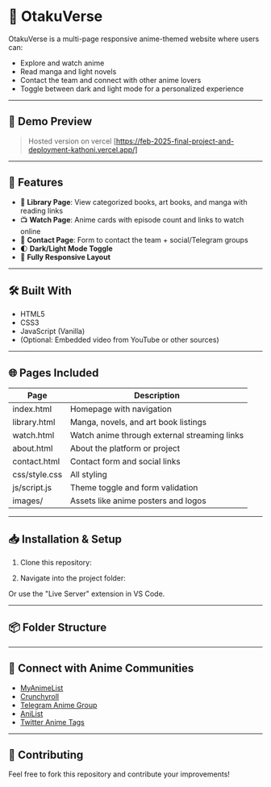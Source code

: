 # 🌌 OtakuVerse

OtakuVerse is a multi-page responsive anime-themed website where users can:

- Explore and watch anime
- Read manga and light novels
- Contact the team and connect with other anime lovers
- Toggle between dark and light mode for a personalized experience

---

## 📸 Demo Preview

>Hosted version on vercel [https://feb-2025-final-project-and-deployment-kathoni.vercel.app/]

---

## 🧩 Features

- 🎴 **Library Page**: View categorized books, art books, and manga with reading links
- 📺 **Watch Page**: Anime cards with episode count and links to watch online
- 💬 **Contact Page**: Form to contact the team + social/Telegram groups
- 🌓 **Dark/Light Mode Toggle**
- 📱 **Fully Responsive Layout**

---

## 🛠️ Built With

- HTML5
- CSS3
- JavaScript (Vanilla)
- (Optional: Embedded video from YouTube or other sources)

---

## 🌐 Pages Included

| Page          | Description                                 |
|---------------|---------------------------------------------|
| index.html    | Homepage with navigation                    |
| library.html  | Manga, novels, and art book listings        |
| watch.html    | Watch anime through external streaming links|
| about.html    | About the platform or project               |
| contact.html  | Contact form and social links               |
| css/style.css | All styling                                |
| js/script.js  | Theme toggle and form validation            |
| images/       | Assets like anime posters and logos         |

---

## 📥 Installation & Setup

1. Clone this repository:


2. Navigate into the project folder:


Or use the "Live Server" extension in VS Code.

---

## 📦 Folder Structure


---

## 📲 Connect with Anime Communities

- [MyAnimeList](https://myanimelist.net/)
- [Crunchyroll](https://www.crunchyroll.com/)
- [Telegram Anime Group](https://t.me/Anime_Chat)
- [AniList](https://anilist.co/)
- [Twitter Anime Tags](https://twitter.com/search?q=%23anime)

---

## 🤝 Contributing

Feel free to fork this repository and contribute your improvements!


